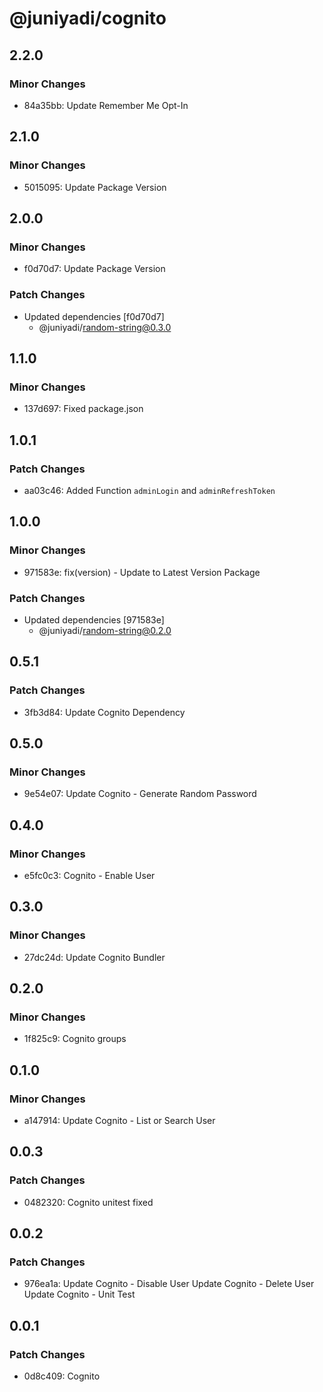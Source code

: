 # @juniyadi/cognito

## 2.2.0

### Minor Changes

- 84a35bb: Update Remember Me Opt-In

## 2.1.0

### Minor Changes

- 5015095: Update Package Version

## 2.0.0

### Minor Changes

- f0d70d7: Update Package Version

### Patch Changes

- Updated dependencies [f0d70d7]
  - @juniyadi/random-string@0.3.0

## 1.1.0

### Minor Changes

- 137d697: Fixed package.json

## 1.0.1

### Patch Changes

- aa03c46: Added Function `adminLogin` and `adminRefreshToken`

## 1.0.0

### Minor Changes

- 971583e: fix(version) - Update to Latest Version Package

### Patch Changes

- Updated dependencies [971583e]
  - @juniyadi/random-string@0.2.0

## 0.5.1

### Patch Changes

- 3fb3d84: Update Cognito Dependency

## 0.5.0

### Minor Changes

- 9e54e07: Update Cognito - Generate Random Password

## 0.4.0

### Minor Changes

- e5fc0c3: Cognito - Enable User

## 0.3.0

### Minor Changes

- 27dc24d: Update Cognito Bundler

## 0.2.0

### Minor Changes

- 1f825c9: Cognito groups

## 0.1.0

### Minor Changes

- a147914: Update Cognito - List or Search User

## 0.0.3

### Patch Changes

- 0482320: Cognito unitest fixed

## 0.0.2

### Patch Changes

- 976ea1a: Update Cognito - Disable User
  Update Cognito - Delete User
  Update Cognito - Unit Test

## 0.0.1

### Patch Changes

- 0d8c409: Cognito
